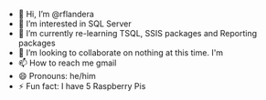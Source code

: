 - 👋 Hi, I’m @rflandera
- 👀 I’m interested in SQL Server
- 🌱 I’m currently re-learning TSQL, SSIS packages and Reporting packages
- 💞️ I’m looking to collaborate on nothing at this time.  I'm 
- 📫 How to reach me gmail
- 😄 Pronouns: he/him
- ⚡ Fun fact: I have 5 Raspberry Pis
  

<!---
rflandera/rflandera is a ✨ special ✨ repository because its `README.md` (this file) appears on your GitHub profile.
You can click the Preview link to take a look at your changes.
--->
